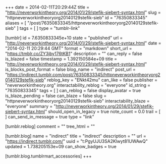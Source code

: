+++
date = 2014-02-11T20:29:44Z
title = "http://neverworkintheory.org/2014/01/29/stefik-siebert-syntax.html"
slug = "httpneverworkintheoryorg20140129stefik-sieb"
id = "76350833345"
aliases = [ "/post/76350833345/httpneverworkintheoryorg20140129stefik-sieb" ]
tags = [ ]
type = "tumblr-link"

[tumblr]
id = 7.6350833345e+10
state = "published"
url = "http://neverworkintheory.org/2014/01/29/stefik-siebert-syntax.html"
date = "2014-02-11 20:29:44 GMT"
format = "markdown"
short_url = "https://tmblr.co/ZY3jby176tKB1"
description = ""
can_reply = false
is_blazed = false
timestamp = 1.392150584e+09
title = "http://neverworkintheory.org/2014/01/29/stefik-siebert-syntax.html"
is_blocks_post_format = false
blog_name = "indirect"
post_url = "https://indirect.tumblr.com/post/76350833345/httpneverworkintheoryorg20140129stefik-sieb"
reblog_key = "ENkt42mu"
can_like = false
publisher = "neverworkintheory.org"
interactability_reblog = "everyone"
id_string = "76350833345"
tags = [ ]
can_reblog = false
display_avatar = true
is_blaze_pending = false
can_blaze = false
slug = "httpneverworkintheoryorg20140129stefik-sieb"
interactability_blaze = "everyone"
summary = "http://neverworkintheory.org/2014/01/29/stefik-siebert-syntax.html"
should_open_in_legacy = true
note_count = 0.0
trail = [ ]
can_send_in_message = true
type = "link"

[tumblr.reblog]
comment = ""
tree_html = ""

[tumblr.blog]
name = "indirect"
title = "indirect"
description = ""
url = "https://indirect.tumblr.com/"
uuid = "t:PgyUJU3SA2Klwyt81UWAwQ"
updated = 1.738205153e+09
can_show_badges = true

[tumblr.blog.tumblrmart_accessories]
+++
